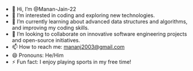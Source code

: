 - 👋 Hi, I’m @Manan-Jain-22
- 👀 I’m interested in coding and exploring new technologies.
- 🌱 I’m currently learning about advanced data structures and algorithms, and improving my coding skills.
- 💞️ I’m looking to collaborate on innovative software engineering projects and open-source initiatives.
- 📫 How to reach me: mananj2003@gmail.com
- 😄 Pronouns: He/Him
- ⚡ Fun fact: I enjoy playing sports in my free time!
